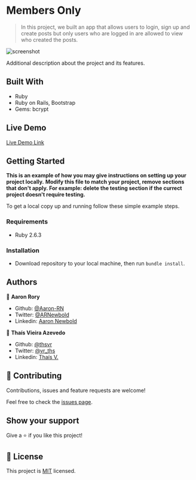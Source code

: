 # Members Only

> In this project, we built an app that allows users to login, sign up and create posts but only users who are logged in are allowed to view who created the posts.

![screenshot](./app_screenshot.png)

Additional description about the project and its features.

## Built With

- Ruby
- Ruby on Rails, Bootstrap
- Gems: bcrypt

## Live Demo

[Live Demo Link](https://livedemo.com)


## Getting Started

**This is an example of how you may give instructions on setting up your project locally.**
**Modify this file to match your project, remove sections that don't apply. For example: delete the testing section if the currect project doesn't require testing.**


To get a local copy up and running follow these simple example steps.

### Requirements

* Ruby 2.6.3

### Installation

* Download repository to your local machine, then run `bundle install`.

## Authors

👤 **Aaron Rory**

- Github: [@Aaron-RN](https://github.com/Aaron-RN)
- Twitter: [@ARNewbold](https://twitter.com/ARNewbold)
- Linkedin: [Aaron Newbold](https://www.linkedin.com/in/aaron-newbold-1b9233187/)

👤 **Thaís Vieira Azevedo**

- Github: [@thsvr](https://github.com/githubhandle)
- Twitter: [@vr_ths](https://twitter.com/vr_ths)
- Linkedin: [Thaís V.](https://www.linkedin.com/in/vr-ths-zd/)

## 🤝 Contributing

Contributions, issues and feature requests are welcome!

Feel free to check the [issues page](issues/).

## Show your support

Give a ⭐️ if you like this project!

## 📝 License

This project is [MIT](lic.url) licensed.
